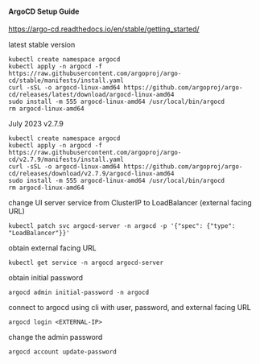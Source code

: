 #### ArgoCD Setup Guide
https://argo-cd.readthedocs.io/en/stable/getting_started/

latest stable version
```
kubectl create namespace argocd
kubectl apply -n argocd -f https://raw.githubusercontent.com/argoproj/argo-cd/stable/manifests/install.yaml
curl -sSL -o argocd-linux-amd64 https://github.com/argoproj/argo-cd/releases/latest/download/argocd-linux-amd64
sudo install -m 555 argocd-linux-amd64 /usr/local/bin/argocd
rm argocd-linux-amd64
```

July 2023 v2.7.9
```
kubectl create namespace argocd
kubectl apply -n argocd -f https://raw.githubusercontent.com/argoproj/argo-cd/v2.7.9/manifests/install.yaml
curl -sSL -o argocd-linux-amd64 https://github.com/argoproj/argo-cd/releases/download/v2.7.9/argocd-linux-amd64
sudo install -m 555 argocd-linux-amd64 /usr/local/bin/argocd
rm argocd-linux-amd64
```

change UI server service from ClusterIP to LoadBalancer (external facing URL)
```
kubectl patch svc argocd-server -n argocd -p '{"spec": {"type": "LoadBalancer"}}'
```

obtain external facing URL
```
kubectl get service -n argocd argocd-server
```

obtain initial password
```
argocd admin initial-password -n argocd
```

connect to argocd using cli with user, password, and external facing URL
```
argocd login <EXTERNAL-IP>
```

change the admin password
```
argocd account update-password
```




